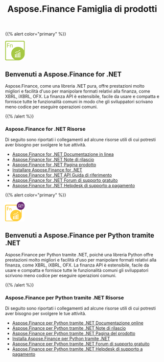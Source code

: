 ﻿---
title: Aspose.Finance Famiglia di prodotti
keywords:
  - finance
  - xbrl
  - ixbrl
  - ofx
  - .net
  - dotnet
description: C# Finance API o Libreria offre prestazioni molto migliori e facilità d'uso per manipolare formati relativi alla finanza, come XBRL, iXBRL, OFX.
type: docs
weight: 10
url: /it/
---
{{% alert color="primary" %}}

<img src="home_1.png" style="width:64px;height:64px;" alt="Aspose.Finance for .NET Product Logo" />

<h2>Benvenuti a Aspose.Finance for .NET</h2>

Aspose.Finance, come una libreria .NET pura, offre prestazioni molto migliori e facilità d'uso per manipolare formati relativi alla finanza, come XBRL, iXBRL, OFX. La finanza API è estensibile, facile da usare e compatta e fornisce tutte le funzionalità comuni in modo che gli sviluppatori scrivano meno codice per eseguire operazioni comuni.

{{% /alert %}}

<h3>Aspose.Finance for .NET Risorse</h3>

Di seguito sono riportati i collegamenti ad alcune risorse utili di cui potresti aver bisogno per svolgere le tue attività.

- [Aspose.Finance for .NET Documentazione in linea](/finance/it/net/)
- [Aspose.Finance for .NET Note di rilascio](https://releases.aspose.com/finance/net/release-notes/)
- [Aspose.Finance for .NET Pagina prodotto](https://products.aspose.com/finance/net)
- [Installare Aspose.Finance for .NET](/finance/it/net/installation/)
- [Aspose.Finance for .NET API Guida di riferimento](https://reference.aspose.com/finance/net)
- [Aspose.Finance for .NET Forum di supporto gratuito](https://forum.aspose.com/c/finance)
- [Aspose.Finance for .NET Helpdesk di supporto a pagamento](https://helpdesk.aspose.com/)

{{% alert color="primary" %}}

<img src="home_2.png" style="width:64px;height:64px;" alt="Aspose.Finance for Python via .NET Product Logo" />

<h2>Benvenuti a Aspose.Finance per Python tramite .NET</h2>

Aspose.Finance per Python tramite .NET, poiché una libreria Python offre prestazioni molto migliori e facilità d'uso per manipolare formati relativi alla finanza, come XBRL, iXBRL, OFX. La finanza API è estensibile, facile da usare e compatta e fornisce tutte le funzionalità comuni gli sviluppatori scrivono meno codice per eseguire operazioni comuni.

{{% /alert %}}

<h3>Aspose.Finance per Python tramite .NET Risorse</h3>

Di seguito sono riportati i collegamenti ad alcune risorse utili di cui potresti aver bisogno per svolgere le tue attività.

- [Aspose.Finance per Python tramite .NET Documentazione online](/finance/it/python-net/)
- [Aspose.Finance per Python tramite .NET Note di rilascio](https://releases.aspose.com/finance/python-net/release-notes/)
- [Aspose.Finance per Python tramite .NET Pagina del prodotto](https://products.aspose.com/finance/python-net)
- [Installa Aspose.Finance per Python tramite .NET](/finance/it/python-net/installation/)
- [Aspose.Finance per Python tramite .NET Forum di supporto gratuito](https://forum.aspose.com/c/finance)
- [Aspose.Finance per Python tramite .NET Helpdesk di supporto a pagamento](https://helpdesk.aspose.com/)
